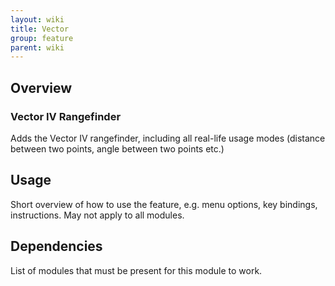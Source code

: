 ```yaml
---
layout: wiki
title: Vector
group: feature
parent: wiki
---
```


## Overview

### Vector IV Rangefinder
Adds the Vector IV rangefinder, including all real-life usage modes (distance between two points, angle between two points etc.)


## Usage

Short overview of how to use the feature, e.g. menu options, key bindings, 
instructions. May not apply to all modules.


## Dependencies

List of modules that must be present for this module to work.
